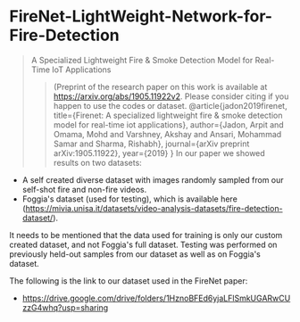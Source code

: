 # FireNet-LightWeight-Network-for-Fire-Detection
> A Specialized Lightweight Fire & Smoke Detection Model for Real-Time IoT Applications
>>(Preprint of the research paper on this work is available at https://arxiv.org/abs/1905.11922v2. Please consider citing if you happen to use the codes or dataset.
>@article{jadon2019firenet,
  title={Firenet: A specialized lightweight fire \& smoke detection model for real-time iot applications},
  author={Jadon, Arpit and Omama, Mohd and Varshney, Akshay and Ansari, Mohammad Samar and Sharma, Rishabh},
  journal={arXiv preprint arXiv:1905.11922},
  year={2019}
}
In our paper we showed results on two datasets:
- A self created diverse dataset with images randomly sampled from our self-shot fire and non-fire
videos.
- Foggia's dataset (used for testing), which is available here (https://mivia.unisa.it/datasets/video-analysis-datasets/fire-detection-dataset/).

It needs to be mentioned that the data used for training is only our custom created dataset, and not Foggia's full dataset. Testing was performed on previously held-out samples from our dataset as well as on Foggia's dataset. 

The following is the link to our dataset used in the FireNet paper:
- https://drive.google.com/drive/folders/1HznoBFEd6yjaLFlSmkUGARwCUzzG4whq?usp=sharing
